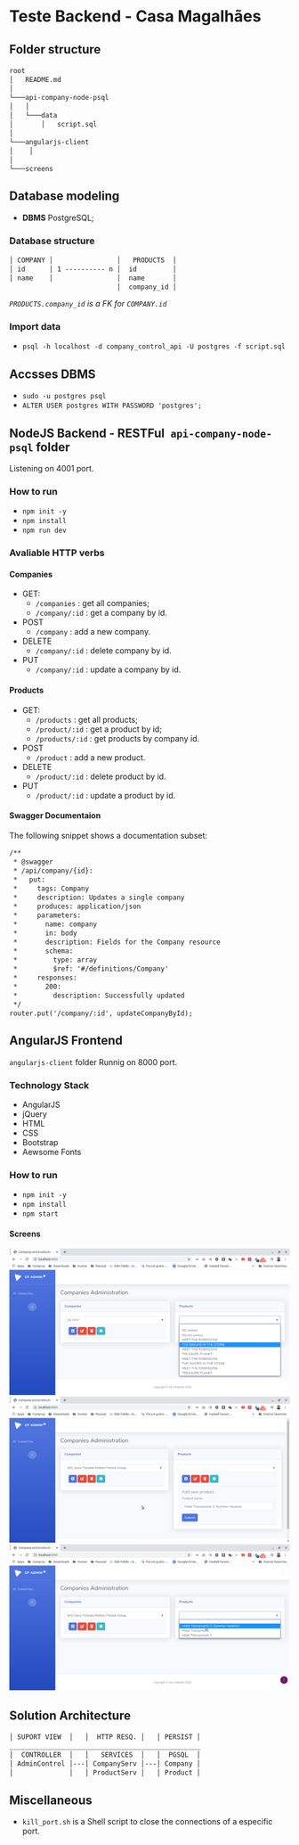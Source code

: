 # Teste Backend - Casa Magalhães

## Folder structure
```
root
│   README.md
│
└───api-company-node-psql
│   │
│   └───data
│       │   script.sql
│   
└───angularjs-client
│    │
│   
└───screens
```

## Database modeling
- **DBMS** PostgreSQL;

### Database structure

```
│ COMPANY │                │   PRODUCTS  │
│ id      │ 1 ---------- n │  id         │
│ name    │                │  name       │
                           │  company_id │
```

*`PRODUCTS.company_id` is a FK for `COMPANY.id`*

### Import data
- `psql -h localhost -d company_control_api -U postgres -f script.sql`

## Accsses DBMS
- `sudo -u postgres psql`
- `ALTER USER postgres WITH PASSWORD 'postgres';`

## NodeJS Backend - RESTFul` api-company-node-psql` folder
Listening on 4001 port.

### How to run

- `npm init -y`
- `npm install`
- `npm run dev`

### Avaliable HTTP verbs

#### Companies
- GET:
    - `/companies` : get all companies;
    - `/company/:id` : get a company by id.
- POST    
    - `/company` : add a new company.
- DELETE
    - `/company/:id` : delete company by id.
- PUT
    - `/company/:id` : update a company by id.

#### Products
- GET:
    - `/products` : get all products;
    - `/product/:id` : get a product by id;
    - `/products/:id` : get products by company id.
- POST    
    - `/product` : add a new product.
- DELETE
    - `/product/:id` : delete product by id.
- PUT
    - `/product/:id` : update a product by id.

#### Swagger Documentaion
The following snippet shows a documentation subset:

```
/**
 * @swagger
 * /api/company/{id}:
 *   put:
 *     tags: Company
 *     description: Updates a single company
 *     produces: application/json
 *     parameters:
 *       name: company
 *       in: body
 *       description: Fields for the Company resource
 *       schema:
 *         type: array
 *         $ref: '#/definitions/Company'
 *     responses:
 *       200:
 *         description: Successfully updated
 */
router.put('/company/:id', updateCompanyById);
```

## AngularJS Frontend
`angularjs-client` folder
Runnig on 8000 port.

### Technology Stack

- AngularJS
- jQuery
- HTML
- CSS
- Bootstrap
- Aewsome Fonts

### How to run
- `npm init -y`
- `npm install`
- `npm start`

#### Screens
![src1](screens/src1.png)
![src2](screens/src2.png)
![src3](screens/src3.png)

## Solution Architecture
```
│ SUPORT VIEW  │   │  HTTP RESQ. │   │ PERSIST │
________________________________________________
│  CONTROLLER  │   │   SERVICES  │   │  PGSQL  │
│ AdminControl │---│ CompanyServ │---│ Company │
│              │   │ ProductServ │   │ Product │
```

## Miscellaneous
- `kill_port.sh` is a Shell script to close the connections of a especific port.
